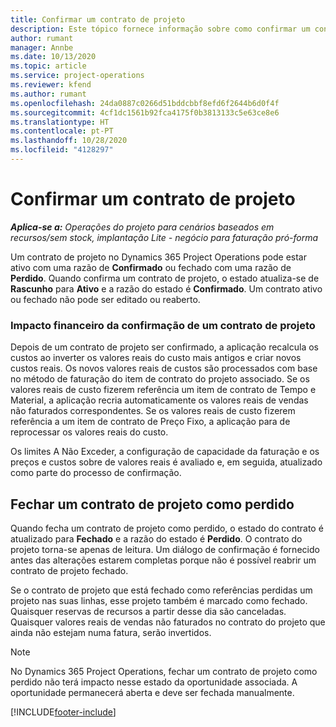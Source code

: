 ```yaml
---
title: Confirmar um contrato de projeto
description: Este tópico fornece informação sobre como confirmar um contrato no Project Operations.
author: rumant
manager: Annbe
ms.date: 10/13/2020
ms.topic: article
ms.service: project-operations
ms.reviewer: kfend
ms.author: rumant
ms.openlocfilehash: 24da0887c0266d51bddcbbf8efd6f2644b6d0f4f
ms.sourcegitcommit: 4cf1dc1561b92fca4175f0b3813133c5e63ce8e6
ms.translationtype: HT
ms.contentlocale: pt-PT
ms.lasthandoff: 10/28/2020
ms.locfileid: "4128297"
---
```

# <a name="confirm-a-project-contract"></a>Confirmar um contrato de projeto

_**Aplica-se a:** Operações do projeto para cenários baseados em recursos/sem stock, implantação Lite - negócio para faturação pró-forma_

Um contrato de projeto no Dynamics 365 Project Operations pode estar ativo com uma razão de **Confirmado** ou fechado com uma razão de **Perdido**. Quando confirma um contrato de projeto, o estado atualiza-se de **Rascunho** para **Ativo** e a razão do estado é **Confirmado**. Um contrato ativo ou fechado não pode ser editado ou reaberto. 

### <a name="financial-impact-of-confirming-a-project-contract"></a>Impacto financeiro da confirmação de um contrato de projeto

Depois de um contrato de projeto ser confirmado, a aplicação recalcula os custos ao inverter os valores reais do custo mais antigos e criar novos custos reais. Os novos valores reais de custos são processados com base no método de faturação do item de contrato do projeto associado. Se os valores reais de custo fizerem referência um item de contrato de Tempo e Material, a aplicação recria automaticamente os valores reais de vendas não faturados correspondentes. Se os valores reais de custo fizerem referência a um item de contrato de Preço Fixo, a aplicação para de reprocessar os valores reais do custo.

Os limites A Não Exceder, a configuração de capacidade da faturação e os preços e custos sobre de valores reais é avaliado e, em seguida, atualizado como parte do processo de confirmação.

## <a name="close-a-project-contract-as-lost"></a>Fechar um contrato de projeto como perdido

Quando fecha um contrato de projeto como perdido, o estado do contrato é atualizado para **Fechado** e a razão do estado é **Perdido**. O contrato do projeto torna-se apenas de leitura. Um diálogo de confirmação é fornecido antes das alterações estarem completas porque não é possível reabrir um contrato de projeto fechado.

Se o contrato de projeto que está fechado como referências perdidas um projeto nas suas linhas, esse projeto também é marcado como fechado. Quaisquer reservas de recursos a partir desse dia são canceladas. Quaisquer valores reais de vendas não faturados no contrato do projeto que ainda não estejam numa fatura, serão invertidos.

> [!NOTE]
> No Dynamics 365 Project Operations, fechar um contrato de projeto como perdido não terá impacto nesse estado da oportunidade associada. A oportunidade permanecerá aberta e deve ser fechada manualmente.


[!INCLUDE[footer-include](../../includes/footer-banner.md)]